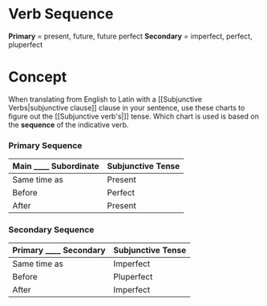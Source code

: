 # Verb Sequence
**Primary** = present, future, future perfect
**Secondary** = imperfect, perfect, pluperfect

# Concept

When translating from English to Latin with a [[Subjunctive Verbs|subjunctive clause]] clause in your sentence, use these charts to figure out the [[Subjunctive verb's|]] tense. Which chart is used is based on the **sequence** of the indicative verb.

### Primary Sequence
| Main \_\_\_\_ Subordinate | Subjunctive Tense |
| ------------------------- | ----------------- |
| Same time as              | Present           |
| Before                    | Perfect           |
| After                     | Present           |

###  Secondary Sequence 
| Primary \_\_\_\_ Secondary | Subjunctive Tense |
| -------------------------- | ----------------- |
| Same time as               | Imperfect         |
| Before                     | Pluperfect        |
| After                      | Imperfect         |